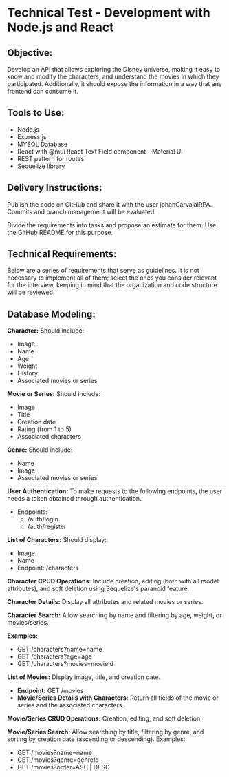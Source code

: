 # Technical Test - Development with Node.js and React

## Objective:

Develop an API that allows exploring the Disney universe, making it easy to know and modify the characters, and understand the movies in which they participated. Additionally, it should expose the information in a way that any frontend can consume it.

## Tools to Use:

- Node.js
- Express.js
- MYSQL Database
- React with @mui React Text Field component - Material UI
- REST pattern for routes
- Sequelize library

## Delivery Instructions:

Publish the code on GitHub and share it with the user johanCarvajalRPA. Commits and branch management will be evaluated.

Divide the requirements into tasks and propose an estimate for them. Use the GitHub README for this purpose.

## Technical Requirements:

Below are a series of requirements that serve as guidelines. It is not necessary to implement all of them; select the ones you consider relevant for the interview, keeping in mind that the organization and code structure will be reviewed.

## Database Modeling:

**Character:** Should include:

- Image
- Name
- Age
- Weight
- History
- Associated movies or series

**Movie or Series:** Should include:

- Image
- Title
- Creation date
- Rating (from 1 to 5)
- Associated characters

**Genre:** Should include:

- Name
- Image
- Associated movies or series

**User Authentication:** To make requests to the following endpoints, the user needs a token obtained through authentication.

- Endpoints:
    - /auth/login
    - /auth/register

**List of Characters:** Should display:

- Image
- Name
- Endpoint: /characters

**Character CRUD Operations:** Include creation, editing (both with all model attributes), and soft deletion using Sequelize's paranoid feature.

**Character Details:** Display all attributes and related movies or series.

**Character Search:** Allow searching by name and filtering by age, weight, or movies/series.

**Examples:**

- GET /characters?name=name
- GET /characters?age=age
- GET /characters?movies=movieId

**List of Movies:** Display image, title, and creation date.

- **Endpoint:** GET /movies
- **Movie/Series Details with Characters:** Return all fields of the movie or series and the associated characters.

**Movie/Series CRUD Operations:** Creation, editing, and soft deletion.

**Movie/Series Search:** Allow searching by title, filtering by genre, and sorting by creation date (ascending or descending). Examples:

- GET /movies?name=name
- GET /movies?genre=genreId
- GET /movies?order=ASC | DESC